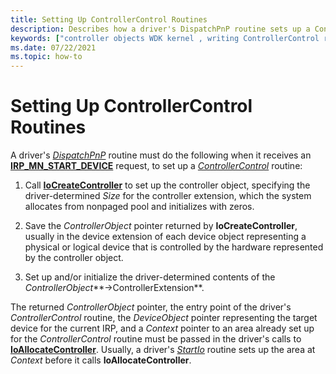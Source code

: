 ```yaml
---
title: Setting Up ControllerControl Routines
description: Describes how a driver's DispatchPnP routine sets up a ControllerControl routine when it receives an IRP_MN_START_DEVICE request. 
keywords: ["controller objects WDK kernel , writing ControllerControl routines", "ControllerControl routines, writing", "ControllerControl routines, setting up"]
ms.date: 07/22/2021
ms.topic: how-to
---
```


# Setting Up ControllerControl Routines

A driver's [*DispatchPnP*](/windows-hardware/drivers/ddi/wdm/nc-wdm-driver_dispatch) routine must do the following when it receives an [**IRP_MN_START_DEVICE**](./irp-mn-start-device.md) request, to set up a [*ControllerControl*](writing-controllercontrolroutines.md) routine:

1. Call [**IoCreateController**](/windows-hardware/drivers/ddi/ntddk/nf-ntddk-iocreatecontroller) to set up the controller object, specifying the driver-determined *Size* for the controller extension, which the system allocates from nonpaged pool and initializes with zeros.

1. Save the *ControllerObject* pointer returned by **IoCreateController**, usually in the device extension of each device object representing a physical or logical device that is controlled by the hardware represented by the controller object.

1. Set up and/or initialize the driver-determined contents of the *ControllerObject***->ControllerExtension**.

The returned *ControllerObject* pointer, the entry point of the driver's *ControllerControl* routine, the *DeviceObject* pointer representing the target device for the current IRP, and a *Context* pointer to an area already set up for the *ControllerControl* routine must be passed in the driver's calls to [**IoAllocateController**](/windows-hardware/drivers/ddi/ntddk/nf-ntddk-ioallocatecontroller). Usually, a driver's [*StartIo*](/windows-hardware/drivers/ddi/wdm/nc-wdm-driver_startio) routine sets up the area at *Context* before it calls **IoAllocateController**.
